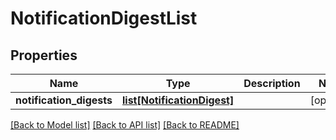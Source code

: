 # NotificationDigestList

## Properties
Name | Type | Description | Notes
------------ | ------------- | ------------- | -------------
**notification_digests** | [**list[NotificationDigest]**](NotificationDigest.md) |  | [optional] 

[[Back to Model list]](../README.md#documentation-for-models) [[Back to API list]](../README.md#documentation-for-api-endpoints) [[Back to README]](../README.md)


